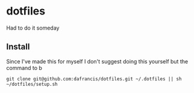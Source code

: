 # dotfiles

Had to do it someday

## Install

Since I've made this for myself I don't suggest doing this yourself but the
command to b 

`git clone git@github.com:dafrancis/dotfiles.git ~/.dotfiles || sh ~/dotfiles/setup.sh`
